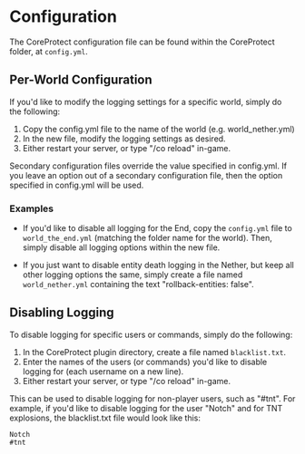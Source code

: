 # Configuration #

The CoreProtect configuration file can be found within the CoreProtect folder, at `config.yml`.

## Per-World Configuration ##

If you'd like to modify the logging settings for a specific world, simply do the following:

1. Copy the config.yml file to the name of the world (e.g. world_nether.yml)
2. In the new file, modify the logging settings as desired.
3. Either restart your server, or type "/co reload" in-game.

Secondary configuration files override the value specified in config.yml. If you leave an option out of a secondary configuration file, then the option specified in config.yml will be used.

### Examples ###

* If you'd like to disable all logging for the End, copy the `config.yml` file to `world_the_end.yml` (matching the folder name for the world). Then, simply disable all logging options within the new file.

* If you just want to disable entity death logging in the Nether, but keep all other logging options the same, simply create a file named `world_nether.yml` containing the text "rollback-entities: false".

## Disabling Logging ##

To disable logging for specific users or commands, simply do the following:

1. In the CoreProtect plugin directory, create a file named `blacklist.txt`.
2. Enter the names of the users (or commands) you'd like to disable logging for (each username on a new line).
3. Either restart your server, or type "/co reload" in-game.

This can be used to disable logging for non-player users, such as "#tnt". For example, if you'd like to disable logging for the user "Notch" and for TNT explosions, the blacklist.txt file would look like this:

```text
Notch
#tnt
```
